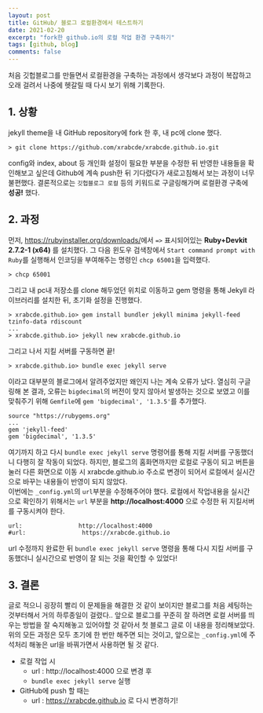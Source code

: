 ```yaml
---
layout: post
title: GitHub/ 블로그 로컬환경에서 테스트하기
date: 2021-02-20
excerpt: "fork한 github.io의 로컬 작업 환경 구축하기"
tags: [github, blog]
comments: false
---
```


처음 깃헙블로그를 만들면서 로컬환경을 구축하는 과정에서 생각보다 과정이 복잡하고 오래 걸려서 나중에 헷갈릴 때 다시 보기 위해 기록한다. 

## 1. 상황
jekyll theme을 내 GitHub repository에 fork 한 후, 내 pc에 clone 했다.
```
> git clone https://github.com/xrabcde/xrabcde.github.io.git
```
config와 index, about 등 개인화 설정이 필요한 부분을 수정한 뒤 반영한 내용들을 확인해보고 싶은데
Github에 계속 push한 뒤 기다렸다가 새로고침해서 보는 과정이 너무 불편했다.
결론적으로는 `깃헙블로그 로컬` 등의 키워드로 구글링해가며 로컬환경 구축에 __성공!__ 했다.

## 2. 과정
먼저, <https://rubyinstaller.org/downloads/>에서 `=>` 표시되어있는 __Ruby+Devkit 2.7.2-1 (x64)__ 를 설치했다.
그 다음 윈도우 검색창에서 `Start command prompt with Ruby`를 실행해서 인코딩을 부여해주는 명령인 `chcp 65001`을 입력했다.
```
> chcp 65001
```
그리고 내 pc내 저장소를 clone 해두었던 위치로 이동하고 gem 명령을 통해 Jekyll 라이브러리를 설치한 뒤, 초기화 설정을 진행했다.
```
> xrabcde.github.io> gem install bundler jekyll minima jekyll-feed tzinfo-data rdiscount
...
> xrabcde.github.io> jekyll new xrabcde.github.io
```
그리고 나서 지킬 서버를 구동하면 끝!
```
> xrabcde.github.io> bundle exec jekyll serve
```
이라고 대부분의 블로그에서 알려주었지만 왜인지 나는 계속 오류가 났다.
열심히 구글링해 본 결과, 오류는 `bigdecimal`의 버전이 맞지 않아서 발생하는 것으로 보였고
이를 맞춰주기 위해 `Gemfile`에 `gem 'bigdecimal', '1.3.5'`를 추가했다.
```
source "https://rubygems.org"
...
gem 'jekyll-feed'
gem 'bigdecimal', '1.3.5'
```
여기까지 하고 다시 `bundle exec jekyll serve` 명령어를 통해 지킬 서버를 구동했더니 다행히 잘 작동이 되었다. 
하지만, 블로그의 홈화면까지만 로컬로 구동이 되고 버튼을 눌러 다른 화면으로 이동 시
xrabcde.github.io 주소로 변경이 되어서 로컬에서 실시간으로 바꾸는 내용들이 반영이 되지 않았다.  
이번에는 `_config.yml`의 `url`부분을 수정해주어야 했다. 로컬에서 작업내용을 실시간으로 확인하기 위해서는 
`url` 부분을 __http://localhost:4000__ 으로 수정한 뒤 지킬서버를 구동시켜야 한다.
```
url:                http://localhost:4000
#url:                https://xrabcde.github.io
```
url 수정까지 완료한 뒤 `bundle exec jekyll serve` 명령을 통해 다시 지킬 서버를 구동했더니 실시간으로 반영이 잘 되는 것을 확인할 수 있었다!

## 3. 결론
글로 적으니 굉장히 빨리 이 문제들을 해결한 것 같이 보이지만 블로그를 처음 세팅하는 것부터해서 거의 하루종일이 걸렸다.. 
앞으로 블로그를 꾸준히 잘 하려면 로컬 서버를 띄우는 방법을 잘 숙지해놓고 있어야할 것 같아서 첫 블로그 글로 이 내용을 정리해보았다.  
위의 모든 과정은 모두 초기에 한 번만 해주면 되는 것이고, 앞으로는 `_config.yml`에 주석처리 해놓은 url을 바꿔가면서 사용하면 될 것 같다.
- 로컬 작업 시
  - url : http://localhost:4000 으로 변경 후
  - `bundle exec jekyll serve` 실행
- GitHub에 push 할 때는
  - url : https://xrabcde.github.io 로 다시 변경하기!
